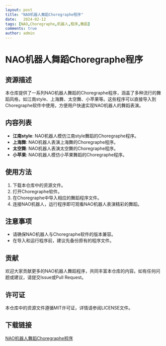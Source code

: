 ```yaml
---
layout: post
title: "NAO机器人舞蹈Choregraphe程序"
date:   2024-02-12
tags: [NAO,Choregraphe,机器人,程序,舞蹈]
comments: true
author: admin
---
```

# NAO机器人舞蹈Choregraphe程序

## 资源描述

本仓库提供了一系列NAO机器人舞蹈的Choregraphe程序，涵盖了多种流行的舞蹈风格，如江南style、上海舞、太空舞、小苹果等。这些程序可以直接导入到Choregraphe软件中使用，方便用户快速实现NAO机器人的舞蹈表演。

## 内容列表

- **江南style**: NAO机器人模仿江南style舞蹈的Choregraphe程序。
- **上海舞**: NAO机器人表演上海舞的Choregraphe程序。
- **太空舞**: NAO机器人表演太空舞的Choregraphe程序。
- **小苹果**: NAO机器人模仿小苹果舞蹈的Choregraphe程序。

## 使用方法

1. 下载本仓库中的资源文件。
2. 打开Choregraphe软件。
3. 在Choregraphe中导入相应的舞蹈程序文件。
4. 连接NAO机器人，运行程序即可观看NAO机器人表演精彩的舞蹈。

## 注意事项

- 请确保NAO机器人与Choregraphe软件的版本兼容。
- 在导入和运行程序前，建议先备份原有的程序文件。

## 贡献

欢迎大家贡献更多的NAO机器人舞蹈程序，共同丰富本仓库的内容。如有任何问题或建议，请提交Issue或Pull Request。

## 许可证

本仓库中的资源文件遵循MIT许可证，详情请参阅LICENSE文件。

## 下载链接

[NAO机器人舞蹈Choregraphe程序](https://pan.quark.cn/s/2b184bc793fe)